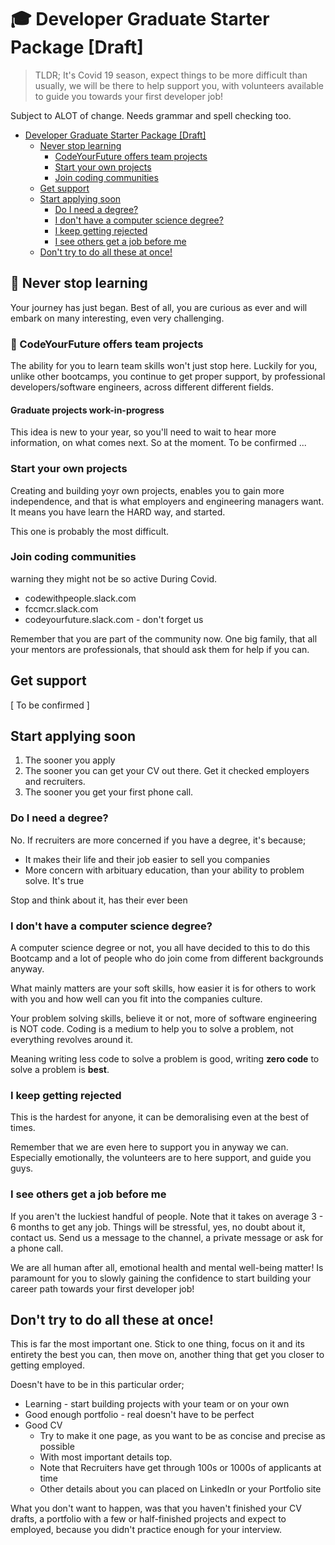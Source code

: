 # :mortar_board: Developer Graduate Starter Package \[Draft\]

> TLDR; It's Covid 19 season, expect things to be more difficult than usually, we will be there to help support you, with volunteers available to guide you towards your first developer job!

Subject to ALOT of change. Needs grammar and spell checking too.

- [Developer Graduate Starter Package [Draft]](#developer-graduate-starter-package-draft)
  - [Never stop learning](#never-stop-learning)
    - [CodeYourFuture offers team projects](#codeyourfuture-offers-team-projects)
    - [Start your own projects](#start-your-own-projects)
    - [Join coding communities](#join-coding-communities)
  - [Get support](#get-support)
  - [Start applying soon](#start-applying-soon)
    - [Do I need a degree?](#do-i-need-a-degree)
    - [I don't have a computer science degree?](#i-dont-have-a-computer-science-degree)
    - [I keep getting rejected](#i-keep-getting-rejected)
    - [I see others get a job before me](#i-see-others-get-a-job-before-me)
  - [Don't try to do all these at once!](#dont-try-to-do-all-these-at-once)

## :running: Never stop learning

Your journey has just began. Best of all, you are curious as ever and will embark on many interesting, even very challenging.

### :information_desk_person: CodeYourFuture offers team projects

The ability for you to learn team skills won't just stop here. Luckily for you, unlike other bootcamps, you continue to get proper support, by professional developers/software engineers, across different different fields.

#### Graduate projects work-in-progress

This idea is new to your year, so you'll need to wait to hear more information, on what comes next. So at the moment. To be confirmed ...

### Start your own projects

Creating and building yoyr own projects, enables you to gain more independence, and that is what employers and engineering managers want. It means you have learn the HARD way, and started.

This one is probably the most difficult.

### Join coding communities

warning they might not be so active During Covid.

- codewithpeople.slack.com
- fccmcr.slack.com
- codeyourfuture.slack.com - don't forget us

Remember that you are part of the community now. One big family, that all your mentors are professionals, that should ask them for help if you can.

## Get support

\[ To be confirmed \]

## Start applying soon

1. The sooner you apply
2. The sooner you can get your CV out there. Get it checked employers and recruiters.
3. The sooner you get your first phone call.

### Do I need a degree?

No. If recruiters are more concerned if you have a degree, it's because;

- It makes their life and their job easier to sell you companies
- More concern with arbituary education, than your ability to problem solve. It's true

Stop and think about it, has their ever been

### I don't have a computer science degree?

A computer science degree or not, you all have decided to this to do this Bootcamp and a lot of people who do join come from different backgrounds anyway.

What mainly matters are your soft skills, how easier it is for others to work with you and how well can you fit into the companies culture.

Your problem solving skills, believe it or not, more of software engineering is NOT code. Coding is a medium to help you to solve a problem, not everything revolves around it.

Meaning writing less code to solve a problem is good, writing **zero code** to solve a problem is **best**.

### I keep getting rejected

This is the hardest for anyone, it can be demoralising even at the best of times.

Remember that we are even here to support you in anyway we can. Especially emotionally, the volunteers are to here support, and guide you guys.

### I see others get a job before me

If you aren't the luckiest handful of people. Note that it takes on average 3 - 6 months to get any job. Things will be stressful, yes, no doubt about it, contact us. Send us a message to the channel, a private message or ask for a phone call.

We are all human after all, emotional health and mental well-being matter! Is paramount for you to slowly gaining the confidence to start building your career path towards your first developer job!

## Don't try to do all these at once!

This is far the most important one. Stick to one thing, focus on it and its entirety the best you can, then move on, another thing that get you closer to getting employed.

Doesn't have to be in this particular order;

- Learning - start building projects with your team or on your own
- Good enough portfolio - real doesn't have to be perfect
- Good CV
  - Try to make it one page, as you want to be as concise and precise as possible
  - With most important details top.
  - Note that Recruiters have get through 100s or 1000s of applicants at time
  - Other details about you can placed on LinkedIn or your Portfolio site

What you don't want to happen, was that you haven't finished your CV drafts, a portfolio with a few or half-finished projects and expect to employed, because you didn't practice enough for your interview.
